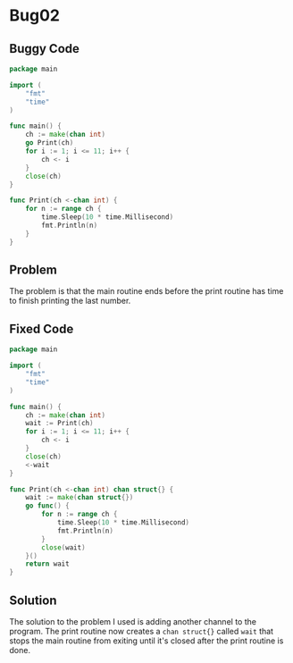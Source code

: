 # Bug02
## Buggy Code
```go
package main

import (
	"fmt"
	"time"
)

func main() {
	ch := make(chan int)
	go Print(ch)
	for i := 1; i <= 11; i++ {
		ch <- i
	}
	close(ch)
}

func Print(ch <-chan int) {
	for n := range ch {
		time.Sleep(10 * time.Millisecond)
		fmt.Println(n)
	}
}
```
## Problem

The problem is that the main routine ends before the print routine has time to finish printing the last number.

## Fixed Code

```go
package main

import (
	"fmt"
	"time"
)

func main() {
	ch := make(chan int)
	wait := Print(ch)
	for i := 1; i <= 11; i++ {
		ch <- i
	}
	close(ch)
	<-wait
}

func Print(ch <-chan int) chan struct{} {
	wait := make(chan struct{})
	go func() {
		for n := range ch {
			time.Sleep(10 * time.Millisecond) 
			fmt.Println(n)
		}
		close(wait)
	}()
	return wait
}
```

## Solution
The solution to the problem I used is adding another channel to the program. The print routine now creates a `chan struct{}` called `wait` that stops the main routine from exiting until it's closed after the print routine is done. 